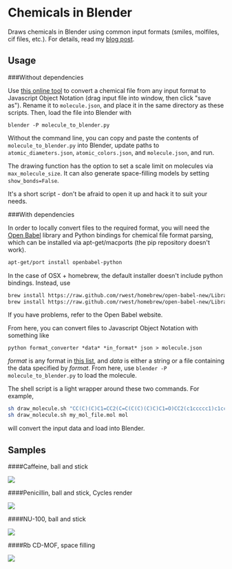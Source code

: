 Chemicals in Blender
====================

Draws chemicals in Blender using common input formats (smiles, molfiles, cif files, etc.). For details, read my [blog post](http://www.patrick-fuller.com/molecules-from-smiles-molfiles-in-blender/).

Usage
-----

###Without dependencies

Use [this online tool](http://www.patrick-fuller.com/imolecule.html) to convert a chemical file
from any input format to Javascript Object Notation (drag input file into window,
then click "save as"). Rename it to `molecule.json`, and place it in the same
directory as these scripts. Then, load the file into Blender with

```
blender -P molecule_to_blender.py
```

Without the command line, you can copy and paste the contents of `molecule_to_blender.py` into Blender, update paths to `atomic_diameters.json`, `atomic_colors.json`, and `molecule.json`, and run.

The drawing function has the option to set a scale limit on molecules via
`max_molecule_size`. It can also generate space-filling models by setting
`show_bonds=False`.

It's a short script - don't be afraid to open it up and hack it to suit your needs.

###With dependencies

In order to locally convert files to the required format, you will need the
[Open Babel](http://openbabel.org/wiki/Main_Page) library and Python bindings
for chemical file format parsing, which can be installed via apt-get/macports
(the pip repository doesn't work).

```bash
apt-get/port install openbabel-python
```

In the case of OSX + homebrew, the default installer doesn't include python
bindings. Instead, use

```bash
brew install https://raw.github.com/rwest/homebrew/open-babel-new/Library/Formula/eigen2.rb
brew install https://raw.github.com/rwest/homebrew/open-babel-new/Library/Formula/open-babel.rb
```

If you have problems, refer to the Open Babel website.

From here, you can convert files to Javascript Object Notation with something like

```
python format_converter *data* *in_format* json > molecule.json
```

*format* is any format in [this list](http://openbabel.org/docs/2.3.0/FileFormats/Overview.html), and *data* is either a string or a file containing the data specified by *format*. From here, use `blender -P molecule_to_blender.py` to load
the molecule.

The shell script is a light wrapper around these two commands. For example,

```bash
sh draw_molecule.sh "CC(C)(C)C1=CC2(C=C(C(C)(C)C)C1=O)CC2(c1ccccc1)c1ccccc1" smi
sh draw_molecule.sh my_mol_file.mol mol
```

will convert the input data and load into Blender.

Samples
-------

####Caffeine, ball and stick

![](http://www.patrick-fuller.com/wp-content/uploads/2012/06/caffeine_occlusion.png)

####Penicillin, ball and stick, Cycles render

![](http://www.patrick-fuller.com/wp-content/uploads/2012/11/penicillin_in_marble.png)

####NU-100, ball and stick

![](http://www.patrick-fuller.com/wp-content/uploads/2013/02/nu_100_blender.png)

####Rb CD-MOF, space filling

![](http://www.patrick-fuller.com/wp-content/uploads/2012/11/mof_space_filling.png)

